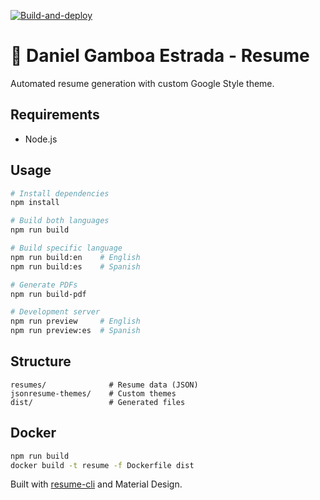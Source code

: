 [![Build-and-deploy](https://github.com/dgamboaestrada/resume/actions/workflows/build-and-deploy.yml/badge.svg)](https://github.com/dgamboaestrada/resume/actions/workflows/build-and-deploy.yml)

# 📄 Daniel Gamboa Estrada - Resume

Automated resume generation with custom Google Style theme.

## Requirements

- Node.js

## Usage

```bash
# Install dependencies
npm install

# Build both languages
npm run build

# Build specific language
npm run build:en    # English
npm run build:es    # Spanish

# Generate PDFs
npm run build-pdf

# Development server
npm run preview     # English
npm run preview:es  # Spanish
```

## Structure

```
resumes/              # Resume data (JSON)
jsonresume-themes/    # Custom themes
dist/                 # Generated files
```

## Docker

```bash
npm run build
docker build -t resume -f Dockerfile dist
```

Built with [resume-cli](https://github.com/jsonresume/resume-cli) and Material Design.